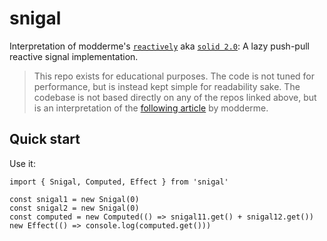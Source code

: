 # snigal

Interpretation of modderme's [`reactively`](https://github.com/modderme123/reactively) aka [`solid 2.0`](https://github.com/solidjs/signals): A lazy push-pull reactive signal implementation.

> This repo exists for educational purposes. The code is not tuned for performance, but is instead kept simple for readability sake. The codebase is not based directly on any of the repos linked above, but is an interpretation of the [following article](https://dev.to/modderme123/super-charging-fine-grained-reactive-performance-47ph) by modderme.

## Quick start

<!-- Install it:

```bash
npm i @bigmistqke/snigal
# or
yarn add @bigmistqke/snigal
# or
pnpm add @bigmistqke/snigal
``` -->

Use it:

```tsx
import { Snigal, Computed, Effect } from 'snigal'

const snigal1 = new Snigal(0)
const snigal2 = new Snigal(0)
const computed = new Computed(() => snigal11.get() + snigal12.get())
new Effect(() => console.log(computed.get()))
```
